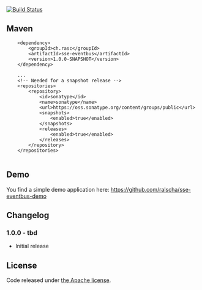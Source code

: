 
[![Build Status](https://api.travis-ci.org/ralscha/sse-eventbus.png)](https://travis-ci.org/ralscha/sse-eventbus)

## Maven

```
	<dependency>
		<groupId>ch.rasc</groupId>
		<artifactId>sse-eventbus</artifactId>
		<version>1.0.0-SNAPSHOT</version>
	</dependency>
	
	...
	<!-- Needed for a snapshot release -->
 	<repositories>
 		<repository>
			<id>sonatype</id>
			<name>sonatype</name>
			<url>https://oss.sonatype.org/content/groups/public</url>
			<snapshots>
				<enabled>true</enabled>
			</snapshots>
			<releases>
				<enabled>true</enabled>
			</releases>
		</repository>
	</repositories>	
	
```

## Demo
You find a simple demo application here:
https://github.com/ralscha/sse-eventbus-demo

## Changelog

### 1.0.0 - tbd
  * Initial release


## License
Code released under [the Apache license](http://www.apache.org/licenses/).
